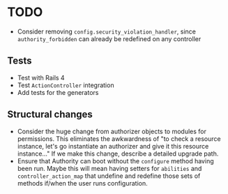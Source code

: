 # TODO

- Consider removing `config.security_violation_handler`, since `authority_forbidden` can already be redefined on any controller

## Tests

- Test with Rails 4
- Test `ActionController` integration
- Add tests for the generators

## Structural changes

- Consider the huge change from authorizer objects to modules for permissions. This eliminates the awkwardness of "to check a resource instance, let's go instantiate an authorizer and give it this resource instance..." If we make this change, describe a detailed upgrade path.
- Ensure that Authority can boot without the `configure` method having been run. Maybe this will mean having setters for `abilities` and `controller_action_map` that undefine and redefine those sets of methods if/when the user runs configuration.
